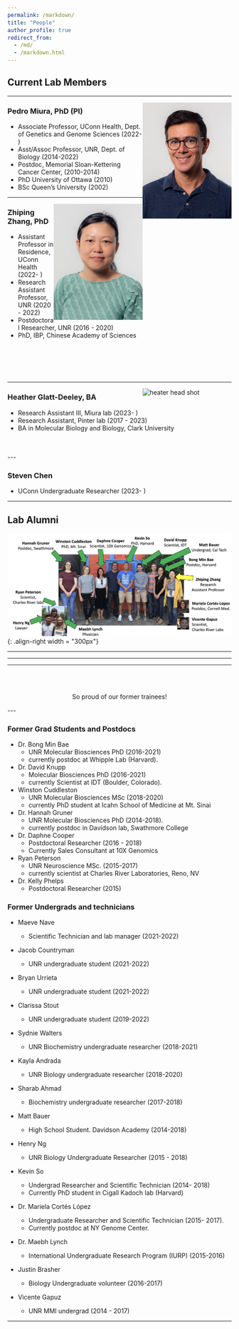 ```yaml
---
permalink: /markdown/
title: "People"
author_profile: true
redirect_from: 
  - /md/
  - /markdown.html
---
```

## Current Lab Members  

---

<img src="/images/pedro.jpg" alt="Pedro head shot" style="float: right; width: 200px;">

### Pedro Miura, PhD (PI)

* Associate Professor, UConn Health, Dept. of Genetics and Genome Sciences (2022- )
* Asst/Assoc Professor, UNR, Dept. of Biology (2014-2022)
* Postdoc, Memorial Sloan-Kettering Cancer Center, (2010-2014)
* PhD University of Ottawa (2010)
* BSc Queen’s University (2002)

---
<img src="/images/zhiping.jpg" alt="zhiping head shot" style="float: right; width: 200px;">

### Zhiping Zhang, PhD

* Assistant Professor in Residence, UConn Health (2022- )
* Research Assistant Professor, UNR (2020 - 2022)
* Postdoctoral Researcher, UNR (2016 - 2020)
* PhD, IBP, Chinese Academy of Sciences
<br>
<br>
<br>
<br>

---


<img src="/images/bio-photo.jpg" alt="heater head shot" style="float: right; width: 200px;">

### Heather Glatt-Deeley, BA

* Research Assistant III, Miura lab (2023- )
* Research Assistant, Pinter lab (2017 - 2023)
* BA in Molecular Biology and Biology, Clark University

<br>
<br>
---


### Steven Chen
* UConn Undergraduate Researcher (2023- )

---

## Lab Alumni

![image of success](/images/success.jpg){: .align-right width = "300px"}

---
---
---
<br>
<br>

<p style="text-align: center;">So proud of our former trainees!</p>
---

### Former Grad Students and Postdocs
* Dr. Bong Min Bae
  * UNR Molecular Biosciences PhD (2016-2021)
  * currently postdoc at Whipple Lab (Harvard).
* Dr. David Knupp
  * Molecular Biosciences PhD (2016-2021)
  * currently Scientist at IDT (Boulder, Colorado).
* Winston Cuddleston
  * UNR Molecular Biosciences MSc (2018-2020)
  * currently PhD student at Icahn School of Medicine at Mt. Sinai 
* Dr. Hannah Gruner
  * UNR Molecular Biosciences PhD (2014-2018).
  * currently postdoc in Davidson lab, Swathmore College
* Dr. Daphne Cooper
  * Postdoctoral Researcher (2016 - 2018)
  * Currently Sales Consultant at 10X Genomics
* Ryan Peterson
  * UNR Neuroscience MSc. (2015-2017)
  * currently scientist at Charles River Laboratories, Reno, NV
* Dr. Kelly Phelps
  * Postdoctoral Researcher (2015)

### Former Undergrads and technicians
* Maeve Nave
  * Scientific Technician and lab manager (2021-2022)

* Jacob Countryman
  * UNR undergraduate student (2021-2022)

* Bryan Urrieta
  * UNR undergraduate student (2021-2022)

* Clarissa Stout
  * UNR undergraduate student (2019-2022)

* Sydnie Walters
  * UNR Biochemistry undergraduate researcher (2018-2021)

* Kayla Andrada
  * UNR Biology undergraduate researcher (2018-2020)

* Sharab Ahmad
  * Biochemistry undergraduate researcher (2017-2018)

* Matt Bauer
  * High School Student. Davidson Academy (2014-2018)

* Henry Ng
  * UNR Biology Undergraduate Researcher (2015 - 2018)

* Kevin So
  * Undergrad Researcher and Scientific Technician (2014- 2018)
  * Currently PhD student in Cigall Kadoch lab (Harvard)

* Dr. Mariela Cortés López
  * Undergraduate Researcher and Scientific Technician (2015- 2017).
  * Currently postdoc at NY Genome Center.

* Dr. Maebh Lynch
  * International Undergraduate Research Program (IURP) (2015-2016)

* Justin Brasher
  * Biology Undergraduate volunteer (2016-2017)

* Vicente Gapuz
  * UNR MMI undergrad (2014 - 2017)  

___




